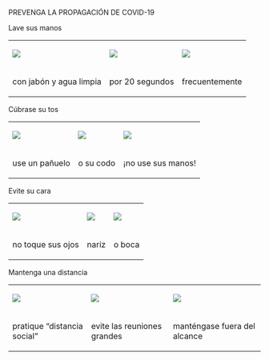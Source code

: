 PREVENGA LA PROPAGACIÓN DE COVID-19

Lave sus manos

<span id="t.782952d68cda818acaabc94ef1191782b16fe593"></span><span
id="t.0"></span>

<table>
<tbody>
<tr class="odd">
<td><p><span><img src="https://lh4.googleusercontent.com/1u0GK42oe-vA5EzEjD1C00yMIjJ6WVj2-I6egBUBKQq9tLY0DW7VIgI-XO4BhWDF4dybG4Tpr1svrQ8bFUqHZn_xS9FrROOTWlpLbaQtf5W7gJQN5310-9OxLl7rhpvsqeqslXm9" /></span></p></td>
<td><p><span><img src="https://lh4.googleusercontent.com/JWdGnFgxYf1HlO0YqhKW2fPSdnKDqhh4FXUUT-7Rn_18yAz_PSv4dIWCjUcA65twMfBwp1TzUQAtXJMwbUEuz7ZdzaDg4LEqP1Se1Ira3ITzYfRhYKck1zFZByAPTmGt3C8GFpQl" /></span></p></td>
<td><p><span><img src="https://lh3.googleusercontent.com/vhq6E_uh_K3m2EZLPoqBrmImYuaZLG9q0MxOhmblGy6VojBl_dFfpeiL1Nat251xzMaL1ov4Tm70so-hfr-ZIV4FegtLXku3wVzkK07MNI1dHq34O7uWjeXuVkCBm2QbKmWjzeZ0" /></span></p></td>
</tr>
<tr class="even">
<td><p><span>con jabón y agua limpia</span></p></td>
<td><p><span>por 20 segundos</span></p></td>
<td><p><span>frecuentemente</span></p></td>
</tr>
</tbody>
</table>

Cúbrase su tos

<span id="t.c236517e30b777a34000ae24128b7c82ecca17a9"></span><span
id="t.1"></span>

<table>
<tbody>
<tr class="odd">
<td><p><span><img src="https://lh3.googleusercontent.com/qJ0GmCdgr6KOt7UaL7A3F2akTW2-jR8YKI9kEV7Vzxf0VaLGpXpL5KdUSeqSN63mFkdld1AvLRrwgtKMLkvAcrOCfpSAG-m5oT6rX6j2TNMkPDMXd9TbJXoQHQSegQC6ikerjSlV" /></span></p></td>
<td><p><span><img src="https://lh3.googleusercontent.com/av1mi9QgkmiwXDsLvlj_Mo5RZlcnXDbkfhGIneEqawrPfbJnzSSsOJA_qAZ14C2z0Twpxd7Ag9L5jpFPDe8qmbbOA13OWVtK4crsDYEMEqQhrbcrok2ExPhap-6uxSfu0SSF_Ti9" /></span></p></td>
<td><p><span><img src="https://lh3.googleusercontent.com/yPEDiIXvbqeQA1_1sR_PTBSOye_a8zm-t2y6wm9zzk6oLD8RyYP0xnHi6L7Nw5Ct9qTD76OILlW_BlOkveTobAr1i74hymU8jUSbfDMkQZL-m54aXaPPirWOcT5gTZR4zwokNaVY" /></span></p></td>
</tr>
<tr class="even">
<td><p><span>use un pañuelo</span></p></td>
<td><p><span>o su codo</span></p></td>
<td><p><span>¡no use sus manos!</span></p></td>
</tr>
</tbody>
</table>

Evite su cara

<span id="t.7dfa73c96557f0d8ba50af80e71b692b36aa04bc"></span><span
id="t.2"></span>

<table>
<tbody>
<tr class="odd">
<td><p><span><img src="https://lh3.googleusercontent.com/O1Xnpl6wPOMteSy4bHwXmcDOGarpHNLjsLyeDwauLUTX-vDyJqynZjzp7Nb8qqjpFa2VG2KfuK6twjtIsqGzX7uheUv7UebyhiKnugI-YVzVh4rtZapc9Ez5NbZZV3kqhvXVcmVf" /></span></p></td>
<td><p><span><img src="https://lh5.googleusercontent.com/HjpyKDs-cqqhkSyudcFj1GxD0Sm2cwMBs5qWecZsXqYycARukJCKFhC-io7E6OJDYe2QewmWJP3dYBNNx4nuLOOYG_OnBDi1-cBnGgyKEEFUIjCuPmVxhbOUL8Wy5V0dBkVCQg-2" /></span></p></td>
<td><p><span><img src="https://lh5.googleusercontent.com/NzelodYFgnNRSf9z3inB7VEvQL2Vb3XLqHU-3WdPbVlwKZ4ot0Y9F4jF6QBBgSM5464MvYugSSw3da_06OEXGQelMjqHrpmyhGnYlEzDKbk1Nv5ApL-g9p29IjhUD3tGNgPsQTiG" /></span></p></td>
</tr>
<tr class="even">
<td><p><span>no toque sus ojos</span></p></td>
<td><p><span>nariz</span></p></td>
<td><p><span>o boca</span></p></td>
</tr>
</tbody>
</table>

Mantenga una distancia

<span id="t.e040de54c52ad8b92c75f3ee2f6b82a48efb5870"></span><span
id="t.3"></span>

<table>
<tbody>
<tr class="odd">
<td><p><span><img src="https://lh5.googleusercontent.com/cSi4ERymRcqfFmaidH_-zPNsiAa2JStMqa_ZCLHxmy_sR0oUO9_Wall87uFXm7hBuaTSVpjib41ty2xbuVhBY7MCgggG1jnoNPkGztiU2MZ3ANXxX-j9w0tmEZ7vQrpoXXoLH5oL" /></span></p></td>
<td><p><span><img src="https://lh3.googleusercontent.com/w0hBLmB9PXQIzS5rlG-f4vN3smII4pnrjFsSiuLQe8Dlu2BDTkTK-p4TFP1F1HtSy6q_hNImEtfiyXCZiHA6hGD-FQJRZFfKsY2DdzTGPYzK4-Wk7zJxC287IzAv5S0pUAKsarPh" /></span></p></td>
<td><p><span><img src="https://lh4.googleusercontent.com/Kzxx7acM_HZKdyjk51whHb0KAaxNvg013dpD4vSmcFXub_ELj3jivGDmN9h2SvQfpxbZoxABy9MZxClzBv9oMdCxi2evLbxtw2LedBJw-nKmQZyeMfUklWuAbBvT8PBs46Gq2cXX" /></span></p></td>
</tr>
<tr class="even">
<td><p><span>pratique “distancia social”</span></p></td>
<td><p><span>evite las reuniones grandes</span></p></td>
<td><p><span>manténgase fuera del alcance</span></p></td>
</tr>
</tbody>
</table>
